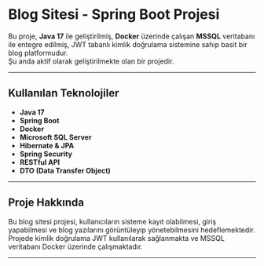 # Blog Sitesi - Spring Boot Projesi

Bu proje, **Java 17** ile geliştirilmiş, **Docker** üzerinde çalışan **MSSQL** veritabanı ile entegre edilmiş, JWT tabanlı kimlik doğrulama sistemine sahip basit bir blog platformudur.  
Şu anda aktif olarak geliştirilmekte olan bir projedir.

---

## Kullanılan Teknolojiler

- **Java 17**  
- **Spring Boot**  
- **Docker** 
- **Microsoft SQL Server**  
- **Hibernate & JPA** 
- **Spring Security** 
- **RESTful API**   
- **DTO (Data Transfer Object)**  

---

## Proje Hakkında

Bu blog sitesi projesi, kullanıcıların sisteme kayıt olabilmesi, giriş yapabilmesi ve blog yazılarını görüntüleyip yönetebilmesini hedeflemektedir.  
Projede kimlik doğrulama JWT kullanılarak sağlanmakta ve MSSQL veritabanı Docker üzerinde çalışmaktadır.

---

